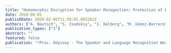 ```yaml
---
title: "Homomorphic Encryption for Speaker Recognition: Protection of Biometric Templates and Vendor Model Parameters"
date: 2018-06-01
publishDate: 2020-02-06T11:50:01.891581Z
authors: ["A. Nautsch", "S. Isadskiy", "J. Kolberg", "M. Gomez-Barrero", "C. Busch"]
publication_types: ["1"]
abstract: ""
featured: false
publication: "*Proc. Odyssey - The Speaker and Language Recognition Workshop*"
---
```


